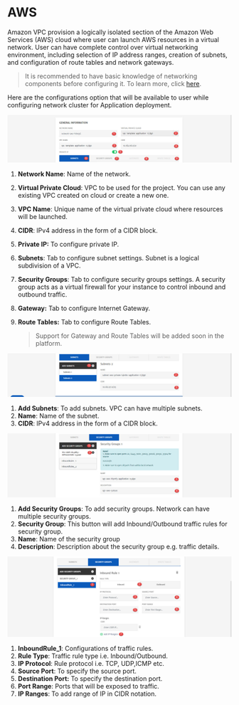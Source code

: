 # AWS

Amazon VPC provision a logically isolated section of the Amazon Web Services (AWS) cloud where user can launch AWS resources in a virtual network. User can have complete control over virtual networking environment, including selection of IP address ranges, creation of subnets, and configuration of route tables and network gateways. 

> It is recommended to have basic knowledge of networking components before configuring it. To learn more, click [here](https://aws.amazon.com/vpc/).

Here are the configurations option that will be available to user while configuring network cluster for Application deployment. 

![1](imgs/1.jpg)

1. **Network Name**: Name of the network. 

2. **Virtual Private Cloud**: VPC to be used for the project. You can use any existing VPC created on cloud or create a new one. 

3. **VPC Name**: Unique name of the virtual private cloud where resources will be launched.

4. **CIDR**: IPv4 address in the form of a CIDR block.

5. **Private IP:** To configure private IP.

6. **Subnets**: Tab to configure subnet settings. Subnet is a logical subdivision of a VPC.

7. **Security Groups**: Tab to configure security groups settings. A security group acts as a virtual firewall for your instance to control inbound and outbound traffic.

8. **Gateway:** Tab to configure Internet Gateway.

9. **Route Tables:** Tab to configure Route Tables.

   > Support for Gateway and Route Tables will be added soon in the platform.


![2](imgs/2.jpg)

1. **Add Subnets**: To add subnets. VPC can have multiple subnets.
2. **Name**: Name of the subnet. 
3. **CIDR**: IPv4 address in the form of a CIDR block.

![3](imgs/3.jpg)

1. **Add Security Groups**: To add security groups. Network can have multiple security groups.
2. **Security Group**: This button will add Inbound/Outbound traffic rules for security group. 
3. **Name**: Name of the security group
4. **Description**: Description about the security group e.g. traffic details.

![4](imgs/4.jpg)

1. **InboundRule_1**: Configurations of traffic rules.
2. **Rule Type**: Traffic rule type i.e. Inbound/Outbound.
3. **IP Protocol**: Rule protocol i.e. TCP, UDP,ICMP etc. 
4. **Source Port**: To specify the source port.
5. **Destination Port:** To specify the destination port.
6. **Port Range**: Ports that will be exposed to traffic.
7. **IP Ranges**: To add range of IP in CIDR notation. 
